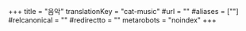 +++
title = "음악"
translationKey = "cat-music"
#url = ""
#aliases = [""]
#relcanonical = ""
#redirectto = ""
metarobots = "noindex"
+++
